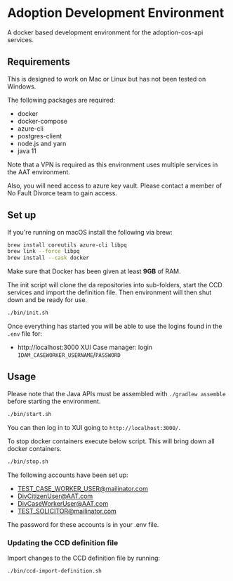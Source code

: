 # Adoption Development Environment

A docker based development environment for the adoption-cos-api services.

## Requirements

This is designed to work on Mac or Linux but has not been tested on Windows.

The following packages are required:

- docker
- docker-compose
- azure-cli
- postgres-client
- node.js and yarn
- java 11

Note that a VPN is required as this environment uses multiple services in the AAT environment.

Also, you will need access to azure key vault. Please contact a member of No Fault Divorce team to gain access.

## Set up

If you're running on macOS install the following via brew:

```bash
brew install coreutils azure-cli libpq
brew link --force libpq
brew install --cask docker
```

Make sure that Docker has been given at least **9GB** of RAM.

The init script will clone the da repositories into sub-folders, start the CCD services and import the definition file. Then environment will then shut down and be ready for use.

```bash
./bin/init.sh
```

Once everything has started you will be able to use the logins found in the `.env` file for:

* http://localhost:3000 XUI Case manager: login `IDAM_CASEWORKER_USERNAME`/`PASSWORD`

## Usage

Please note that the Java APIs must be assembled with `./gradlew assemble` before starting the environment.

```bash
./bin/start.sh
```

You can then log in to XUI going to `http://localhost:3000/`.

To stop docker containers execute below script. This will bring down all docker containers.

```bash
./bin/stop.sh
```

The following accounts have been set up:

- TEST_CASE_WORKER_USER@mailinator.com
- DivCitizenUser@AAT.com
- DivCaseWorkerUser@AAT.com  
- TEST_SOLICITOR@mailinator.com

The password for these accounts is in your .env file.

### Updating the CCD definition file

Import changes to the CCD definition file by running:

```bash
./bin/ccd-import-definition.sh
```
